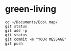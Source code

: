 # green-living

```
cd ~/Documents/Eco\ map/
git status
git add -p
git status
git commit -m "YOUR MESSAGE"
git push
```

